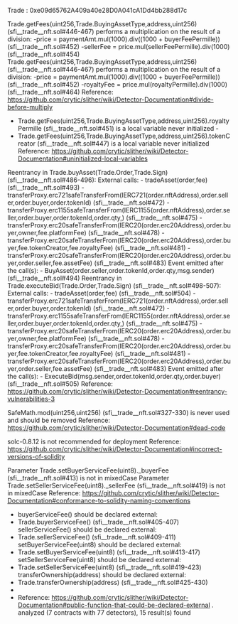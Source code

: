 Trade : 0xe09d65762A409a40e28D0A041cA1Dd4bb288d17c

Trade.getFees(uint256,Trade.BuyingAssetType,address,uint256) (sfi__trade__nft.sol#446-467) performs a multiplication on the result of a division: -price = paymentAmt.mul(1000).div((1000 + buyerFeePermille)) (sfi__trade__nft.sol#452) -sellerFee = price.mul(sellerFeePermille).div(1000) (sfi__trade__nft.sol#454) Trade.getFees(uint256,Trade.BuyingAssetType,address,uint256) (sfi__trade__nft.sol#446-467) performs a multiplication on the result of a division: -price = paymentAmt.mul(1000).div((1000 + buyerFeePermille)) (sfi__trade__nft.sol#452) -royaltyFee = price.mul(royaltyPermille).div(1000) (sfi__trade__nft.sol#464) Reference: https://github.com/crytic/slither/wiki/Detector-Documentation#divide-before-multiply

- Trade.getFees(uint256,Trade.BuyingAssetType,address,uint256).royaltyPermille (sfi__trade__nft.sol#451) is a local variable never initialized -
- Trade.getFees(uint256,Trade.BuyingAssetType,address,uint256).tokenCreator (sfi__trade__nft.sol#447) is a local variable never initialized Reference: https://github.com/crytic/slither/wiki/Detector-Documentation#uninitialized-local-variables

Reentrancy in Trade.buyAsset(Trade.Order,Trade.Sign) (sfi__trade__nft.sol#486-496): 
External calls: - tradeAsset(order,fee) (sfi__trade__nft.sol#493) - transferProxy.erc721safeTransferFrom(IERC721(order.nftAddress),order.seller,order.buyer,order.tokenId) (sfi__trade__nft.sol#472) - transferProxy.erc1155safeTransferFrom(IERC1155(order.nftAddress),order.seller,order.buyer,order.tokenId,order.qty,) (sfi__trade__nft.sol#475) - transferProxy.erc20safeTransferFrom(IERC20(order.erc20Address),order.buyer,owner,fee.platformFee) (sfi__trade__nft.sol#478) - transferProxy.erc20safeTransferFrom(IERC20(order.erc20Address),order.buyer,fee.tokenCreator,fee.royaltyFee) (sfi__trade__nft.sol#481) - transferProxy.erc20safeTransferFrom(IERC20(order.erc20Address),order.buyer,order.seller,fee.assetFee) (sfi__trade__nft.sol#483) Event emitted after the call(s): - BuyAsset(order.seller,order.tokenId,order.qty,msg.sender) (sfi__trade__nft.sol#494) Reentrancy in Trade.executeBid(Trade.Order,Trade.Sign) (sfi__trade__nft.sol#498-507): External calls: - tradeAsset(order,fee) (sfi__trade__nft.sol#504) - transferProxy.erc721safeTransferFrom(IERC721(order.nftAddress),order.seller,order.buyer,order.tokenId) (sfi__trade__nft.sol#472) - transferProxy.erc1155safeTransferFrom(IERC1155(order.nftAddress),order.seller,order.buyer,order.tokenId,order.qty,) (sfi__trade__nft.sol#475) - transferProxy.erc20safeTransferFrom(IERC20(order.erc20Address),order.buyer,owner,fee.platformFee) (sfi__trade__nft.sol#478) - transferProxy.erc20safeTransferFrom(IERC20(order.erc20Address),order.buyer,fee.tokenCreator,fee.royaltyFee) (sfi__trade__nft.sol#481) - transferProxy.erc20safeTransferFrom(IERC20(order.erc20Address),order.buyer,order.seller,fee.assetFee) (sfi__trade__nft.sol#483) Event emitted after the call(s): - ExecuteBid(msg.sender,order.tokenId,order.qty,order.buyer) (sfi__trade__nft.sol#505) Reference: https://github.com/crytic/slither/wiki/Detector-Documentation#reentrancy-vulnerabilities-3

SafeMath.mod(uint256,uint256) (sfi__trade__nft.sol#327-330) is never used and should be removed Reference: https://github.com/crytic/slither/wiki/Detector-Documentation#dead-code

solc-0.8.12 is not recommended for deployment Reference: https://github.com/crytic/slither/wiki/Detector-Documentation#incorrect-versions-of-solidity

Parameter Trade.setBuyerServiceFee(uint8)._buyerFee (sfi__trade__nft.sol#413) is not in mixedCase Parameter Trade.setSellerServiceFee(uint8)._sellerFee (sfi__trade__nft.sol#419) is not in mixedCase Reference: https://github.com/crytic/slither/wiki/Detector-Documentation#conformance-to-solidity-naming-conventions

- buyerServiceFee() should be declared external: 
- Trade.buyerServiceFee() (sfi__trade__nft.sol#405-407) sellerServiceFee() should be declared external: 
- Trade.sellerServiceFee() (sfi__trade__nft.sol#409-411) setBuyerServiceFee(uint8) should be declared external: 
- Trade.setBuyerServiceFee(uint8) (sfi__trade__nft.sol#413-417) setSellerServiceFee(uint8) should be declared external: 
- Trade.setSellerServiceFee(uint8) (sfi__trade__nft.sol#419-423) transferOwnership(address) should be declared external: 
- Trade.transferOwnership(address) (sfi__trade__nft.sol#425-430) 
- 
- Reference: https://github.com/crytic/slither/wiki/Detector-Documentation#public-function-that-could-be-declared-external . analyzed (7 contracts with 77 detectors), 15 result(s) found
